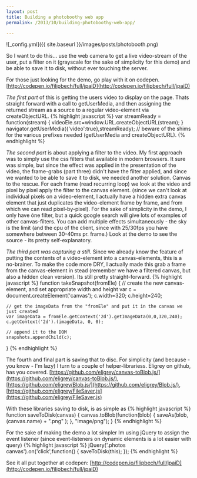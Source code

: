 ```yaml
---
layout: post
title: Building a photoboothy web app
permalink: /2013/10/building-photoboothy-web-app/

---
```


![_config.yml]({{ site.baseurl }}/images/posts/photobooth.png)

So I want to do this... use the web camera to get a live video-stream of the user, put a filter on it (grayscale for the sake of simplicity for this demo) and be able to save it to disk, without ever touching the server. 

For those just looking for the demo, go play with it on codepen. [http://codepen.io/filipbech/full/jpaiD](http://codepen.io/filipbech/full/jpaiD)

*The first part* of this is getting the users video to display on the page. Thats straight forward with a call to getUserMedia, and then assigning the returned stream as a source to a regular video-element via createObjectURL. 
{% highlight javascript %}
  var streamReady = function(stream) {
    videoEle.src=window.URL.createObjectURL(stream);
  }
  navigator.getUserMedia({'video':true},streamReady);
  // beware of the shims for the various prefixes needed (getUserMedia and createObjectURL). 
{% endhighlight %}

*The second part* is about applying a filter to the video. My first approach was to simply use the css filters that available in modern browsers. It sure was simple, but since the effect was applied in the presentation of the video, the frame-grabs (part three) didn't have the filter applied, and since we wanted to be able to save it to disk, we needed another solution. Canvas to the rescue. For each frame (read recurring loop) we look at the video and pixel by pixel apply the filter to the canvas element. (since we can't look at individual pixels on a video-element, I actually have a hidden extra canvas element that just duplicates the video-element frame by frame, and from which we can read pixel-by-pixel). 
For the sake of simplicity in the demo, I only have óne filter, but a quick google search will give lots of examples of other canvas-filters. You can add multiple effects simultaneously - the sky is the limit (and the cpu of the client, since with 25/30fps you have somewhere between 30-40ms pr. frame.)
Look at the demo to see the source - its pretty self-explanatory. 

*The third part was capturing a still*. Since we already know the feature of putting the contents of a video-element into a canvas-elements, this is a no-brainer. To make the code more DRY, I actually made this grab a frame from the canvas-element in stead (remember we have a filtered canvas, but also a hidden clean version). Its still pretty straight-forward. 
{% highlight javascript %}
  function takeSnapshot(fromEle) {
    // create the new canvas-element, and set appropriate width and height
    var c = document.createElement('canvas'); 
    c.width=320;
    c.height=240;

    // get the imageData from the "fromEle" and put it in the canvas we just created
    var imageData = fromEle.getContext('2d').getImageData(0,0,320,240);
    c.getContext('2d').(imageData, 0, 0);

    // append it to the DOM
    snapshots.appendChild(c);
  }
{% endhighlight %}

The fourth and final part is saving that to disc. For simplicity (and because - you know - I'm lazy) I turn to a couple of helper-librariess. Eligrey on github, has you covered. [https://github.com/eligrey/canvas-toBlob.js/](https://github.com/eligrey/canvas-toBlob.js/), [https://github.com/eligrey/Blob.js/](https://github.com/eligrey/Blob.js/), [https://github.com/eligrey/FileSaver.js](https://github.com/eligrey/FileSaver.js)

With these libraries saving to disk, is as simple as 
{% highlight javascript %}
  function saveToDisk(canvas) {
    canvas.toBlob(function(blob) {
      saveAs(blob, (canvas.name) + ".png" );
    }, "image/png");
  }
{% endhighlight %}

For the sake of making the demo a lot simpler Im using jQuery to assign the event listener (since event-listeners on dynamic elements is a lot easier with query) 
{% highlight javascript %}
  jQuery('.photos canvas').on('click',function() {
    saveToDisk(this);
  });
{% endhighlight %}

See it all put together at codepen: [http://codepen.io/filipbech/full/jpaiD](http://codepen.io/filipbech/full/jpaiD)